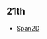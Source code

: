 ## 21th
- [Span2D<T>](https://learn.microsoft.com/en-us/dotnet/communitytoolkit/high-performance/span2d)
